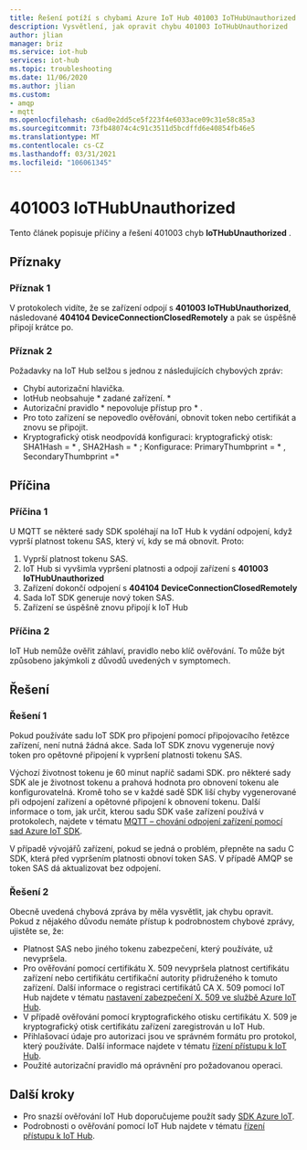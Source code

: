 ```yaml
---
title: Řešení potíží s chybami Azure IoT Hub 401003 IoTHubUnauthorized
description: Vysvětlení, jak opravit chybu 401003 IoTHubUnauthorized
author: jlian
manager: briz
ms.service: iot-hub
services: iot-hub
ms.topic: troubleshooting
ms.date: 11/06/2020
ms.author: jlian
ms.custom:
- amqp
- mqtt
ms.openlocfilehash: c6ad0e2dd5ce5f223f4e6033ace09c31e58c85a3
ms.sourcegitcommit: 73fb48074c4c91c3511d5bcdffd6e40854fb46e5
ms.translationtype: MT
ms.contentlocale: cs-CZ
ms.lasthandoff: 03/31/2021
ms.locfileid: "106061345"
---
```

# <a name="401003-iothubunauthorized"></a>401003 IoTHubUnauthorized

Tento článek popisuje příčiny a řešení 401003 chyb **IoTHubUnauthorized** .

## <a name="symptoms"></a>Příznaky

### <a name="symptom-1"></a>Příznak 1

V protokolech vidíte, že se zařízení odpojí s **401003 IoTHubUnauthorized**, následované **404104 DeviceConnectionClosedRemotely** a pak se úspěšně připojí krátce po.

### <a name="symptom-2"></a>Příznak 2

Požadavky na IoT Hub selžou s jednou z následujících chybových zpráv:

* Chybí autorizační hlavička.
* IotHub neobsahuje \* zadané zařízení. \*
* Autorizační pravidlo \* nepovoluje přístup pro \* .
* Pro toto zařízení se nepovedlo ověřování, obnovit token nebo certifikát a znovu se připojit.
* Kryptografický otisk neodpovídá konfiguraci: kryptografický otisk: SHA1Hash = \* , SHA2Hash = \* ; Konfigurace: PrimaryThumbprint = \* , SecondaryThumbprint =\*

## <a name="cause"></a>Příčina

### <a name="cause-1"></a>Příčina 1

U MQTT se některé sady SDK spoléhají na IoT Hub k vydání odpojení, když vyprší platnost tokenu SAS, který ví, kdy se má obnovit. Proto:

1. Vyprší platnost tokenu SAS.
1. IoT Hub si vyvšimla vypršení platnosti a odpojí zařízení s **401003 IoTHubUnauthorized**
1. Zařízení dokončí odpojení s **404104 DeviceConnectionClosedRemotely**
1. Sada IoT SDK generuje nový token SAS.
1. Zařízení se úspěšně znovu připojí k IoT Hub

### <a name="cause-2"></a>Příčina 2

IoT Hub nemůže ověřit záhlaví, pravidlo nebo klíč ověřování. To může být způsobeno jakýmkoli z důvodů uvedených v symptomech.

## <a name="solution"></a>Řešení

### <a name="solution-1"></a>Řešení 1

Pokud používáte sadu IoT SDK pro připojení pomocí připojovacího řetězce zařízení, není nutná žádná akce. Sada IoT SDK znovu vygeneruje nový token pro opětovné připojení k vypršení platnosti tokenu SAS.

Výchozí životnost tokenu je 60 minut napříč sadami SDK. pro některé sady SDK ale je životnost tokenu a prahová hodnota pro obnovení tokenu ale konfigurovatelná. Kromě toho se v každé sadě SDK liší chyby vygenerované při odpojení zařízení a opětovné připojení k obnovení tokenu. Další informace o tom, jak určit, kterou sadu SDK vaše zařízení používá v protokolech, najdete v tématu [MQTT – chování odpojení zařízení pomocí sad Azure IoT SDK](iot-hub-troubleshoot-connectivity.md#mqtt-device-disconnect-behavior-with-azure-iot-sdks).

V případě vývojářů zařízení, pokud se jedná o problém, přepněte na sadu C SDK, která před vypršením platnosti obnoví token SAS. V případě AMQP se token SAS dá aktualizovat bez odpojení.

### <a name="solution-2"></a>Řešení 2

Obecně uvedená chybová zpráva by měla vysvětlit, jak chybu opravit. Pokud z nějakého důvodu nemáte přístup k podrobnostem chybové zprávy, ujistěte se, že:

- Platnost SAS nebo jiného tokenu zabezpečení, který používáte, už nevypršela.
- Pro ověřování pomocí certifikátu X. 509 nevypršela platnost certifikátu zařízení nebo certifikátu certifikační autority přidruženého k tomuto zařízení. Další informace o registraci certifikátů CA X. 509 pomocí IoT Hub najdete v tématu [nastavení zabezpečení X. 509 ve službě Azure IoT Hub](iot-hub-security-x509-get-started.md).
- V případě ověřování pomocí kryptografického otisku certifikátu X. 509 je kryptografický otisk certifikátu zařízení zaregistrován u IoT Hub.
- Přihlašovací údaje pro autorizaci jsou ve správném formátu pro protokol, který používáte. Další informace najdete v tématu [řízení přístupu k IoT Hub](iot-hub-devguide-security.md).
- Použité autorizační pravidlo má oprávnění pro požadovanou operaci.

## <a name="next-steps"></a>Další kroky

- Pro snazší ověřování IoT Hub doporučujeme použít sady [SDK Azure IoT](iot-hub-devguide-sdks.md).
- Podrobnosti o ověřování pomocí IoT Hub najdete v tématu [řízení přístupu k IoT Hub](iot-hub-devguide-security.md).

